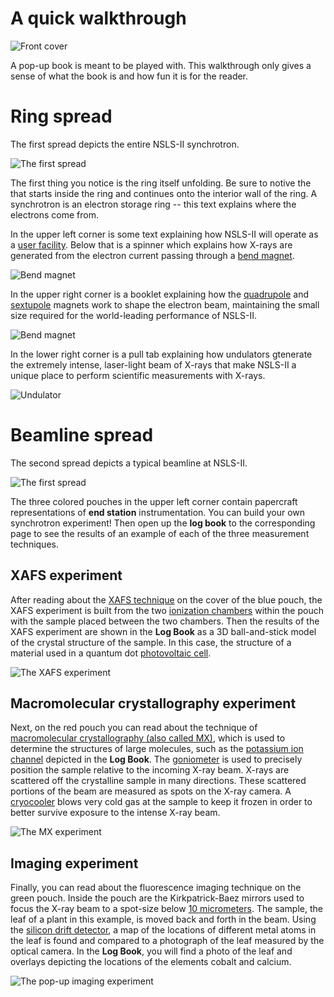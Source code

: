 A quick walkthrough
===================

![Front cover](images/frontcover.jpg) 

A pop-up book is meant to be played with.  This walkthrough only gives
a sense of what the book is and how fun it is for the reader.


# Ring spread

The first spread depicts the entire NSLS-II synchrotron.

![The first spread](images/firstspread.jpg)

The first thing you notice is the ring itself unfolding.  Be sure to
notive the that starts inside the ring and continues onto the interior
wall of the ring.  A synchrotron is an electron storage ring -- this
text explains where the electrons come from.

In the upper left corner is some text explaining how NSLS-II will
operate as a
[user facility](http://science.energy.gov/user-facilities/).  Below
that is a spinner which explains how X-rays are generated from the
electron current passing through a
[bend magnet](http://en.wikipedia.org/wiki/Dipole_magnet).

![Bend magnet](images/bendmagnet.jpg)

In the upper right corner is a booklet explaining how the
[quadrupole](http://en.wikipedia.org/wiki/Quadrupole_magnet) and
[sextupole](http://en.wikipedia.org/wiki/Sextupole_magnet) magnets
work to shape the electron beam, maintaining the small size required
for the world-leading performance of NSLS-II.

![Bend magnet](images/quadrupole.jpg)

In the lower right corner is a pull tab explaining how undulators
gtenerate the extremely intense, laser-light beam of X-rays that make
NSLS-II a unique place to perform scientific measurements with X-rays.

![Undulator](images/undulator.jpg)

# Beamline spread

The second spread depicts a typical beamline at NSLS-II.

![The first spread](images/secondspread.jpg)

The three colored pouches in the upper left corner contain papercraft
representations of **end station** instrumentation.  You can build
your own synchrotron experiment!  Then open up the **log book** to the
corresponding page to see the results of an example of each of the
three measurement techniques.

## XAFS experiment

After reading about the
[XAFS technique](http://en.wikipedia.org/wiki/Xafs) on the cover of
the blue pouch, the XAFS experiment is built from the two
[ionization chambers](http://en.wikipedia.org/wiki/Ionization_chamber)
within the pouch with the sample placed between the two chambers.
Then the results of the XAFS experiment are shown in the **Log Book**
as a 3D ball-and-stick model of the crystal structure of the sample.
In this case, the structure of a material used in a quantum dot
[photovoltaic cell](http://en.wikipedia.org/wiki/Photovoltaic_cell).

![The XAFS experiment](images/xafs.jpg)

## Macromolecular crystallography experiment

Next, on the red pouch you can read about the technique of
[macromolecular crystallography (also called MX)](http://en.wikipedia.org/wiki/Protein_crystallography#Biological_macromolecular_crystallography),
which is used to determine the structures of large molecules, such as
the
[potassium ion channel](http://en.wikipedia.org/wiki/Potassium_ion_channels)
depicted in the **Log Book**.  The
[goniometer](http://en.wikipedia.org/wiki/Goniometer) is used to
precisely position the sample relative to the incoming X-ray beam.
X-rays are scattered off the crystalline sample in many directions.
These scattered portions of the beam are measured as spots on the
X-ray camera.  A [cryocooler](http://en.wikipedia.org/wiki/Cryocooler)
blows very cold gas at the sample to keep it frozen in order to better
survive exposure to the intense X-ray beam.

![The MX experiment](images/mx.jpg)

## Imaging experiment

Finally, you can read about the fluorescence imaging technique on the
green pouch.  Inside the pouch are the Kirkpatrick-Baez mirrors used
to focus the X-ray beam to a spot-size below
[10 micrometers](http://en.wikipedia.org/wiki/10_micrometers).  The
sample, the leaf of a plant in this example, is moved back and forth
in the beam.  Using the
[silicon drift detector](http://en.wikipedia.org/wiki/Silicon_drift_detector),
a map of the locations of different metal atoms in the leaf is found
and compared to a photograph of the leaf measured by the optical
camera.  In the **Log Book**, you will find a photo of the leaf and
overlays depicting the locations of the elements cobalt and calcium.

![The pop-up imaging experiment](images/imaging.jpg)
